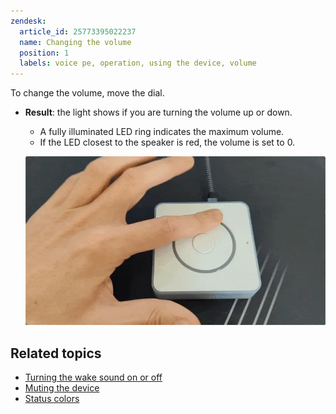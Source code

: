 ```yaml
---
zendesk:
  article_id: 25773395022237
  name: Changing the volume
  position: 1
  labels: voice pe, operation, using the device, volume
---
```


To change the volume, move the dial.

- **Result**: the light shows if you are turning the volume up or down.
  - A fully illuminated LED ring indicates the maximum volume.
  - If the LED closest to the speaker is red, the volume is set to 0.

   ![Clip showing how to move the dial to change the volume](/static/img/voice-pe/voice_change_volume.webp)

## Related topics

- [Turning the wake sound on or off](/hc/en-us/articles/25774481113629-Turning-the-wake-sound-on-or-off)
- [Muting the device](/hc/en-us/articles/25774403768477-Muting-the-device)
- [Status colors](/hc/en-us/articles/25764604971421-Status-colors)